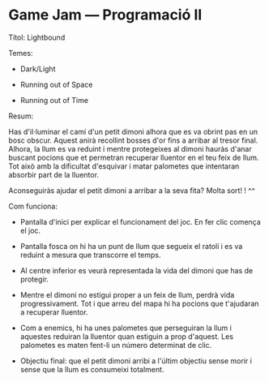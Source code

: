 # Game Jam — Programació II

Títol: Lightbound

Temes:

  - Dark/Light

  - Running out of Space

  - Running out of Time
  
Resum:

 Has d'il·luminar el camí d'un petit dimoni alhora que es va obrint pas en un bosc obscur. Aquest anirà recollint bosses d'or fins a arribar al tresor final. 
 Alhora, la llum es va reduint i mentre protegeixes al dimoni hauràs d'anar buscant pocions que et permetran recuperar lluentor en el teu feix de llum. 
 Tot això amb la dificultat d'esquivar i matar palometes que intentaran absorbir part de la lluentor.

 Aconseguiràs ajudar el petit dimoni a arribar a la seva fita? Molta sort! ! ^^

Com funciona:

   - Pantalla d'inici per explicar el funcionament del joc. En fer clic comença el joc.

   - Pantalla fosca on hi ha un punt de llum que segueix el ratolí i es va reduint a mesura que transcorre el temps. 

   - Al centre inferior es veurà representada la vida del dimoni que has de protegir.

   - Mentre el dimoni no estigui proper a un feix de llum, perdrà vida progressivament. Tot i que arreu del mapa hi ha pocions que t'ajudaran a recuperar lluentor.

   - Com a enemics, hi ha unes palometes que perseguiran la llum i aquestes reduiran la lluentor quan estiguin a prop d'aquest. Les palometes es maten fent-li un número determinat de clic.

   - Objectiu final: que el petit dimoni arribi a l'últim objectiu sense morir i sense que la llum es consumeixi totalment.